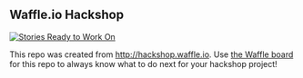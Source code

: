 ## Waffle.io Hackshop

[![Stories Ready to Work On](https://badge.waffle.io/roughani/ndoch-2016.svg?label=ready&title=Cards%20Ready%20To%20Work%20On)](https://waffle.io/roughani/ndoch-2016)

This repo was created from http://hackshop.waffle.io. Use [the Waffle board](https://waffle.io/roughani/ndoch-2016) for this repo to always know what to do next for your hackshop project!
